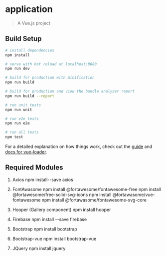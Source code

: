 # application

> A Vue.js project

## Build Setup

``` bash
# install dependencies
npm install

# serve with hot reload at localhost:8080
npm run dev

# build for production with minification
npm run build

# build for production and view the bundle analyzer report
npm run build --report

# run unit tests
npm run unit

# run e2e tests
npm run e2e

# run all tests
npm test
```

For a detailed explanation on how things work, check out the [guide](http://vuejs-templates.github.io/webpack/) and [docs for vue-loader](http://vuejs.github.io/vue-loader).

## Required Modules

1. Axios
npm install--save axios

2. FontAwasome
npm install @fortawesome/fontawesome-free
npm install @fortawesome/free-solid-svg-icons
npm install @fortawasome/vue-fontawesome
npm install @fortawasome/fontawesome-svg-core

3. Hooper (Gallery component)
npm install hooper

4. Firebase
npm install --save firebase

5. Bootstrap
npm install bootstrap

6. Bootstrap-vue
npm install bootstrap-vue

7. JQuery
npm install jquery
